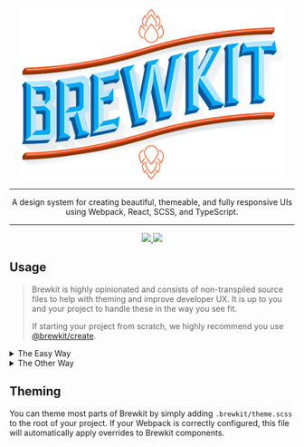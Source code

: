 <p align="center">
  <img width="460" height="300" src=".build/storybook/logo.png">
</p>

---

<p align="center">A design system for creating beautiful, themeable, and fully responsive UIs using Webpack, React, SCSS, and TypeScript.</p>

---

<p align="center">
  <a href="https://github.com/brewkit/brewkit-ui/blob/master/LICENSE">
    <img src="https://img.shields.io/badge/license-MIT-blue.svg">
  </a>
  <a href="https://github.com/storybookjs/storybook">
    <img src="https://cdn.jsdelivr.net/gh/storybookjs/brand@master/badge/badge-storybook.svg">
  </a>
</p>


## Usage

> Brewkit is highly opinionated and consists of non-transpiled source files to help with theming and improve developer UX. It is up to you and your project to handle these in the way you see fit.
> 
> If starting your project from scratch, we highly recommend you use [@brewkit/create](https://github.com/brewkit/create).

<details>
  <summary>
    The Easy Way
  </summary>
    
  #### 1. Setup a new project using [@brewkit/create](https://github.com/brewkit/create).
  ```
  $ npx @brewkit/create
  ```
  
  #### 2. Import and use components as desired.
  ```js
  import { Button } from '@brewkit/components';


  function MyComponent() {

      // ..component stuff..

      return(
          <Button>Submit</Button>
      );
  }

  export default MyComponent;
  ```
    
</details>

<details>
  <summary>
    The Other Way
  </summary>
    
  #### 1. Add @brewkit/components and @brewkit/loader to your project.
  ```
  $ npm i -D @brewkit/components @brewkit/loader
  ```
  
  #### 2. Configure Webpack.
  1. Include Brewkit in your project's webpack rules for proper loader processing.
      ```js
      // webpack.config.js

      {
          test: /\.jsx?$/,
          exclude: /node_modules\/(?!(@?brewkit)\/).*/,
          // or
          include: [
              '/app\/src/',
              '/node_modules\/brewkit/',
              '/node_modules\/@brewkit/',
          ],
          // ...
      },
      ```

  1. Add `@brewkit/loader` to the end of your SCSS rules.
     ```js
      // webpack.config.js

      {
          test: /\.scss$/,
          use: ['style-loader', 'css-loader', 'sass-loader', '@brewkit/loader'],
      },
      ```
      > `@brewkit/loader` is responsible for applying any brewkit and theme configurations to the brewkit components.

  
  #### 3. Import and use components as desired.
  ```js
  import { Button } from '@brewkit/components';


  function MyComponent() {

      // ..component stuff..

      return(
          <Button>Submit</Button>
      );
  }

  export default MyComponent;
  ```
    
</details>


## Theming

You can theme most parts of Brewkit by simply adding `.brewkit/theme.scss` to the root of your project. If your Webpack is correctly configured, this file will automatically apply overrides to Brewkit components.
